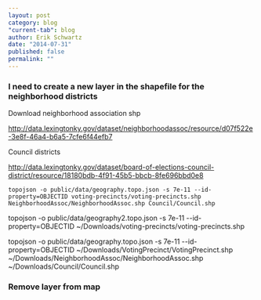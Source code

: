 ```yaml
---
layout: post
category: blog
"current-tab": blog
author: Erik Schwartz
date: "2014-07-31"
published: false
permalink: ""
---
```


### I need to create a new layer in the shapefile for the neighborhood districts



Download neighborhood association shp

http://data.lexingtonky.gov/dataset/neighborhoodassoc/resource/d07f522e-3e8f-46a4-b6a5-7cfe6f44efb7

Council districts

http://data.lexingtonky.gov/dataset/board-of-elections-council-district/resource/18180bdb-4f91-45b5-bbcb-8fe696bbd0e8


```
topojson -o public/data/geography.topo.json -s 7e-11 --id-property=OBJECTID voting-precincts/voting-precincts.shp NeighborhoodAssoc/NeighborhoodAssoc.shp Council/Council.shp
```

topojson -o public/data/geography2.topo.json -s 7e-11 --id-property=OBJECTID ~/Downloads/voting-precincts/voting-precincts.shp

topojson -o public/data/geography.topo.json -s 7e-11 --id-property=OBJECTID ~/Downloads/VotingPrecinct/VotingPrecinct.shp ~/Downloads/NeighborhoodAssoc/NeighborhoodAssoc.shp ~/Downloads/Council/Council.shp


### Remove layer from map

